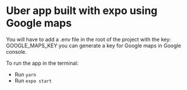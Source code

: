 # Uber app built with expo using Google maps

You will have to add a .env file in the root of the project with the key: GOOGLE_MAPS_KEY
you can generate a key for Google maps in Google console.

To run the app in the terminal:

- Run ```yarn```
- Run ```expo start```
